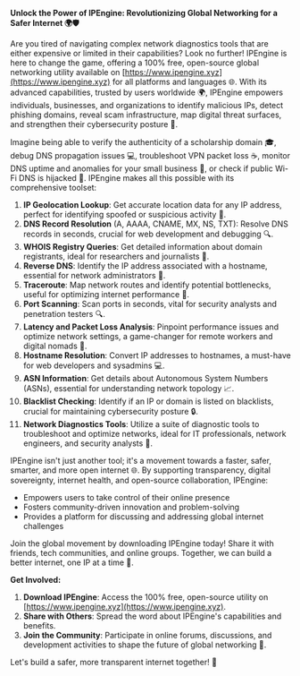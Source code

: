 **Unlock the Power of IPEngine: Revolutionizing Global Networking for a Safer Internet 🌍🛡️**

Are you tired of navigating complex network diagnostics tools that are either expensive or limited in their capabilities? Look no further! IPEngine is here to change the game, offering a 100% free, open-source global networking utility available on [https://www.ipengine.xyz](https://www.ipengine.xyz) for all platforms and languages 🌐. With its advanced capabilities, trusted by users worldwide 🌍, IPEngine empowers individuals, businesses, and organizations to identify malicious IPs, detect phishing domains, reveal scam infrastructure, map digital threat surfaces, and strengthen their cybersecurity posture 🔐.

Imagine being able to verify the authenticity of a scholarship domain 🎓, debug DNS propagation issues 💻, troubleshoot VPN packet loss ☕️, monitor DNS uptime and anomalies for your small business 🏢, or check if public Wi-Fi DNS is hijacked 🚫. IPEngine makes all this possible with its comprehensive toolset:

1. **IP Geolocation Lookup**: Get accurate location data for any IP address, perfect for identifying spoofed or suspicious activity 📍.
2. **DNS Record Resolution** (A, AAAA, CNAME, MX, NS, TXT): Resolve DNS records in seconds, crucial for web development and debugging 🔍.
3. **WHOIS Registry Queries**: Get detailed information about domain registrants, ideal for researchers and journalists 📰.
4. **Reverse DNS**: Identify the IP address associated with a hostname, essential for network administrators 👥.
5. **Traceroute**: Map network routes and identify potential bottlenecks, useful for optimizing internet performance 📡.
6. **Port Scanning**: Scan ports in seconds, vital for security analysts and penetration testers 🔍.
7. **Latency and Packet Loss Analysis**: Pinpoint performance issues and optimize network settings, a game-changer for remote workers and digital nomads 🚀.
8. **Hostname Resolution**: Convert IP addresses to hostnames, a must-have for web developers and sysadmins 💻.
9. **ASN Information**: Get details about Autonomous System Numbers (ASNs), essential for understanding network topology 📈.
10. **Blacklist Checking**: Identify if an IP or domain is listed on blacklists, crucial for maintaining cybersecurity posture 🔒.
11. **Network Diagnostics Tools**: Utilize a suite of diagnostic tools to troubleshoot and optimize networks, ideal for IT professionals, network engineers, and security analysts 👥.

IPEngine isn't just another tool; it's a movement towards a faster, safer, smarter, and more open internet 🌐. By supporting transparency, digital sovereignty, internet health, and open-source collaboration, IPEngine:

* Empowers users to take control of their online presence
* Fosters community-driven innovation and problem-solving
* Provides a platform for discussing and addressing global internet challenges

Join the global movement by downloading IPEngine today! Share it with friends, tech communities, and online groups. Together, we can build a better internet, one IP at a time 🚀.

**Get Involved:**

1. **Download IPEngine**: Access the 100% free, open-source utility on [https://www.ipengine.xyz](https://www.ipengine.xyz).
2. **Share with Others**: Spread the word about IPEngine's capabilities and benefits.
3. **Join the Community**: Participate in online forums, discussions, and development activities to shape the future of global networking 📢.

Let's build a safer, more transparent internet together! 🔗